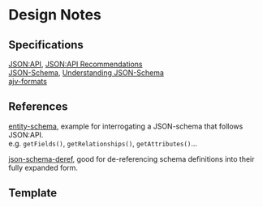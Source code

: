 # Design Notes


## Specifications
[JSON:API](https://jsonapi.org/), [JSON:API Recommendations](https://jsonapi.org/recommendations/)\
[JSON-Schema](https://json-schema.org/), [Understanding JSON-Schema](https://json-schema.org/understanding-json-schema/)\
[ajv-formats](https://github.com/ajv-validator/ajv-formats)

## References
[entity-schema](https://github.com/chasingmaxwell/entity-schema), example for interrogating a JSON-schema that follows JSON:API.\
e.g. `getFields()`, `getRelationships()`, `getAttributes()`...

[json-schema-deref](https://www.npmjs.com/package/json-schema-deref), good for de-referencing schema definitions into
their fully expanded form.

## Template






